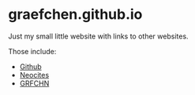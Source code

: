 # graefchen.github.io

Just my small little website with links to other websites.

Those include:

- [Github](https://github.com/graefchen)
- [Neocites](https://neocities.org/site/graefchen)
- [GRFCHN](https://grfchn.github.io)
